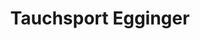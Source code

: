 ---
title: "Tauchsport Egginger"
url: /deggendorf/tauchsport-egginger-sandnerhofweg/
shop: Mieten
---